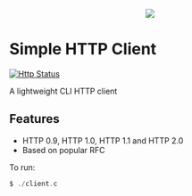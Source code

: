 
<p align="center">
  <img src="actions.png">
</p>

# Simple HTTP Client

[![Http Status](https://github.com/actions/http-client/workflows/http-tests/badge.svg)](https://github.com/actions/http-client/actions)

A lightweight CLI HTTP client 

## Features

  - HTTP 0.9, HTTP 1.0, HTTP 1.1 and HTTP 2.0 
  - Based on popular RFC

To run:
```c
$ ./client.c
```
